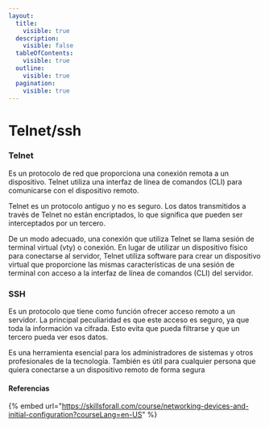 ```yaml
---
layout:
  title:
    visible: true
  description:
    visible: false
  tableOfContents:
    visible: true
  outline:
    visible: true
  pagination:
    visible: true
---
```


# Telnet/ssh

### Telnet

Es un protocolo de red que proporciona una conexión remota a un dispositivo. Telnet utiliza una interfaz de línea de comandos (CLI) para comunicarse con el dispositivo remoto.

Telnet es un protocolo antiguo y no es seguro. Los datos transmitidos a través de Telnet no están encriptados, lo que significa que pueden ser interceptados por un tercero.

De un modo adecuado, una conexión que utiliza Telnet se llama sesión de terminal virtual (vty) o conexión. En lugar de utilizar un dispositivo físico para conectarse al servidor, Telnet utiliza software para crear un dispositivo virtual que proporcione las mismas características de una sesión de terminal con acceso a la interfaz de línea de comandos (CLI) del servidor.

### **SSH**

Es un protocolo que tiene como función ofrecer acceso remoto a un servidor. La principal peculiaridad es que este acceso es seguro, ya que toda la información va cifrada. Esto evita que pueda filtrarse y que un tercero pueda ver esos datos.

Es una herramienta esencial para los administradores de sistemas y otros profesionales de la tecnología. También es útil para cualquier persona que quiera conectarse a un dispositivo remoto de forma segura



#### Referencias

{% embed url="https://skillsforall.com/course/networking-devices-and-initial-configuration?courseLang=en-US" %}
